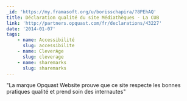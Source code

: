 ```yaml
---
_id: 'https://my.framasoft.org/u/borisschapira/?8PEhAQ'
title: Déclaration qualité du site Médiathèques - La CUB
link: 'http://partners.opquast.com/fr/declarations/43227'
date: '2014-01-07'
tags:
    - name: Accessibilité
      slug: accessibilite
    - name: CleverAge
      slug: cleverage
    - name: sharemarks
      slug: sharemarks
---
```


<div class="markdown"><p>&quot;La marque Opquast Website prouve que ce site respecte les bonnes pratiques qualité et prend soin des internautes&quot;
</p></div>
